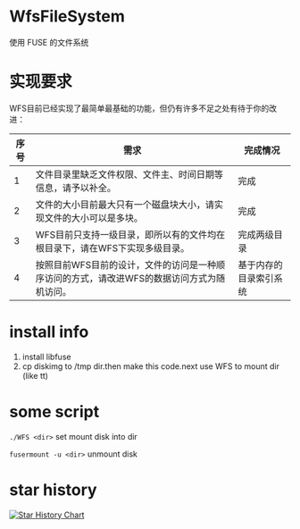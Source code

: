 # WfsFileSystem

使用 FUSE 的文件系统

# 实现要求
WFS目前已经实现了最简单最基础的功能，但仍有许多不足之处有待于你的改进：

|  序号   | 需求  | 完成情况 |
|  ----  | ----  |----|
| 1  | 文件目录里缺乏文件权限、文件主、时间日期等信息，请予以补全。 | 完成 |
| 2  | 文件的大小目前最大只有一个磁盘块大小，请实现文件的大小可以是多块。 | 完成 |
| 3  | WFS目前只支持一级目录，即所以有的文件均在根目录下，请在WFS下实现多级目录。 | 完成两级目录 |
| 4  | 按照目前WFS目前的设计，文件的访问是一种顺序访问的方式，请改进WFS的数据访问方式为随机访问。 | 基于内存的目录索引系统 |


# install info
1. install libfuse
2. cp diskimg to /tmp dir.then make this code.next use WFS to mount dir (like tt)  

# some script

`./WFS <dir>` set mount disk into dir

`fusermount -u <dir>` unmount disk


# star history

[![Star History Chart](https://api.star-history.com/svg?repos=1328411791/WfsFileSystem&type=Date)](https://star-history.com/#1328411791/WfsFileSystem&Date)